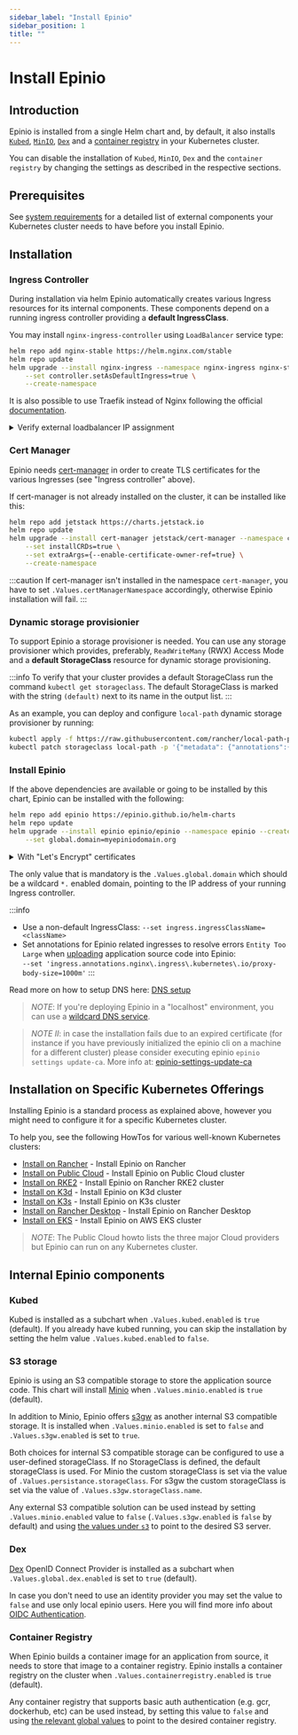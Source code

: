 ```yaml
---
sidebar_label: "Install Epinio"
sidebar_position: 1
title: ""
---
```


# Install Epinio

## Introduction
Epinio is installed from a single Helm chart and, by default, it also installs [`Kubed`](#kubed), [`MinIO`](#s3-storage),
[`Dex`](#dex) and a [container registry](#container-registry) in your Kubernetes cluster.

You can disable the installation of `Kubed`, `MinIO`, `Dex` and the `container registry` by changing the settings as described in the respective sections.

## Prerequisites
See [system requirements](../references/system_requirements/global.md) for a detailed list of external components your
Kubernetes cluster needs to have before you install Epinio.

## Installation

### Ingress Controller
During installation via helm Epinio automatically creates various Ingress resources for its internal components.
These components depend on a running ingress controller providing a **default IngressClass**.

You may install `nginx-ingress-controller` using `LoadBalancer` service type:
```bash
helm repo add nginx-stable https://helm.nginx.com/stable
helm repo update
helm upgrade --install nginx-ingress --namespace nginx-ingress nginx-stable/nginx-ingress \
    --set controller.setAsDefaultIngress=true \
    --create-namespace
```

It is also possible to use Traefik instead of Nginx following the official [documentation](https://doc.traefik.io/traefik/getting-started/install-traefik/#use-the-helm-chart).

<details><summary>Verify external loadbalancer IP assignment</summary>

Depending on your infrastructure and used Kubernetes offering it is recommended to verify if the service
of the just deployed ingress controller has at least one `EXTERNAL-IP` address from the external
loadbalancer provider (AWS ELB and similar) assigned to it.

```bash
kubectl get svc nginx-ingress-controller --namespace nginx-ingress
> NAME                       TYPE           CLUSTER-IP      EXTERNAL-IP
> nginx-ingress-controller   LoadBalancer   10.43.223.228   <pending>
```

If you encounter the `<pending>` value in the `EXTERNAL-IP` column you can try one of the following steps to resolve that:
- Enable the relevant cloud provider resources for your Kubernetes cluster
- Install [MetalLB](https://metallb.universe.tf) loadbalancer into your Kubernetes cluster
- Append `--set "controller.service.externalIPs={<node1-ip>,<node2-ip>}"` to the helm command above, or perform `kubectl edit service nginx-ingress-controller -n nginx-ingress` and add:
  ```yaml
  spec:
    externalIPs:
    - <node1-ip>
    - <node2-ip>
  ```

Read more about this topic in [NGINX documentation](https://kubernetes.github.io/ingress-nginx/deploy/baremetal).
</details>

### Cert Manager

Epinio needs [cert-manager](https://cert-manager.io/) in order to create TLS
certificates for the various Ingresses (see "Ingress controller" above).

If cert-manager is not already installed on the cluster, it can be installed like this:

```bash
helm repo add jetstack https://charts.jetstack.io
helm repo update
helm upgrade --install cert-manager jetstack/cert-manager --namespace cert-manager  \
    --set installCRDs=true \
    --set extraArgs={--enable-certificate-owner-ref=true} \
    --create-namespace
```
:::caution
If cert-manager isn't installed in the namespace `cert-manager`,
you have to set `.Values.certManagerNamespace` accordingly, otherwise Epinio installation will fail.
:::

### Dynamic storage provisionier
To support Epinio a storage provisioner is needed. You can use any storage provisioner which provides, preferably, `ReadWriteMany` (RWX) Access Mode and a **default StorageClass** resource for dynamic storage provisioning.

:::info
To verify that your cluster provides a default StorageClass run the command `kubectl get storageclass`. The default StorageClass is marked with the string `(default)` next to its name in the output list.
:::

As an example, you can deploy and configure `local-path` dynamic storage provisioner by running:
```bash
kubectl apply -f https://raw.githubusercontent.com/rancher/local-path-provisioner/master/deploy/local-path-storage.yaml
kubectl patch storageclass local-path -p '{"metadata": {"annotations":{"storageclass.kubernetes.io/is-default-class":"true"}}}'
```

### Install Epinio

If the above dependencies are available or going to be installed by this chart,
Epinio can be installed with the following:
```bash
helm repo add epinio https://epinio.github.io/helm-charts
helm repo update
helm upgrade --install epinio epinio/epinio --namespace epinio --create-namespace \
    --set global.domain=myepiniodomain.org
```
<details><summary>With "Let's Encrypt" certificates</summary>
<p>To generate trusted TLS certificates with "Let's Encrypt" for your public domain provide
`.Values.global.tlsIssuer` with value `letsencrypt-production` and your e-mail as value for
`.Values.global.tlsIssuerEmail` key.</p>

```bash
 helm upgrade --install epinio epinio/epinio --namespace epinio --create-namespace \
    --set global.domain=myepiniodomain.org \
    --set global.tlsIssuer=letsencrypt-production \
    --set global.tlsIssuerEmail=user@company.org
```
</details>

The only value that is mandatory is the `.Values.global.domain` which
should be a wildcard `*.` enabled domain, pointing to the IP address of your running
Ingress controller.

:::info
* Use a non-default IngressClass: `--set ingress.ingressClassName=<className>`
* Set annotations for Epinio related ingresses to resolve errors `Entity Too Large` when [uploading](https://github.com/kubernetes/ingress-nginx/blob/main/docs/user-guide/nginx-configuration/annotations.md#custom-max-body-size) application source code into Epinio: <br/>`--set 'ingress.annotations.nginx\.ingress\.kubernetes\.io/proxy-body-size=1000m'`
:::

Read more on how to setup DNS here: [DNS setup](./dns_setup.md)

> *NOTE*: If you're deploying Epinio in a "localhost" environment, you can use a [wildcard DNS service](./wildcardDNS_setup.md).

> *NOTE II*: in case the installation fails due to an expired certificate (for instance if you have previously initialized the epinio cli on a machine for a different cluster) please consider executing epinio `epinio settings update-ca`.  More info at: [epinio-settings-update-ca](https://docs.epinio.io/references/commands/cli/settings/epinio_settings_update-ca#epinio-settings-update-ca)

## Installation on Specific Kubernetes Offerings

Installing Epinio is a standard process as explained above, however you might need to configure it for a specific Kubernetes cluster.

To help you, see the following HowTos for various well-known Kubernetes clusters:

- [Install on Rancher](../howtos/install_epinio_on_rancher.md) - Install Epinio on Rancher
- [Install on Public Cloud](../howtos/install_epinio_on_public_cloud.md) - Install Epinio on Public Cloud cluster
- [Install on RKE2](../howtos/install_epinio_on_rke.md) - Install Epinio on Rancher RKE2 cluster
- [Install on K3d](../howtos/install_epinio_on_k3d.md) - Install Epinio on K3d cluster
- [Install on K3s](../howtos/install_epinio_on_k3s.md) - Install Epinio on K3s cluster
- [Install on Rancher Desktop](../howtos/install_epinio_on_rancher_desktop.md) - Install Epinio on Rancher Desktop
- [Install on EKS](../howtos/install_epinio_on_eks.md) - Install Epinio on AWS EKS cluster

> *NOTE*: The Public Cloud howto lists the three major Cloud providers but Epinio can run on any Kubernetes cluster.

## Internal Epinio components
### Kubed

Kubed is installed as a subchart when `.Values.kubed.enabled` is `true` (default).
If you already have kubed running, you can skip the installation by setting
the helm value `.Values.kubed.enabled` to `false`.

### S3 storage

Epinio is using an S3 compatible storage to store the application source code.
This chart will install [Minio](https://min.io/) when `.Values.minio.enabled` is
`true` (default).

In addition to Minio, Epinio offers [s3gw](https://s3gw.io/) as another internal S3 compatible storage. It is installed when `.Values.minio.enabled` is set to `false` and `.Values.s3gw.enabled` is set to `true`.

Both choices for internal S3 compatible storage can be configured to use a user-defined storageClass. If no StorageClass is defined, the default storageClass is used. For Minio the custom storageClass is set via the value of `.Values.persistance.storageClass`. For s3gw the custom storageClass is set via the value of `.Values.s3gw.storageClass.name`.

Any external S3 compatible solution can be used instead by setting `.Values.minio.enabled` value to `false` (`.Values.s3gw.enabled` is `false` by default) and using [the values under `s3`](https://github.com/epinio/helm-charts/blob/b389a4875af9f03b484a911c49a14f834ba04b64/chart/epinio/values.yaml#L44) to point to the desired S3 server.

### Dex

[Dex](https://dexidp.io) OpenID Connect Provider is installed as a subchart when `.Values.global.dex.enabled` is set to `true` (default).

In case you don't need to use an identity provider you may set the value to `false` and use only local epinio users. Here you will find more info about [OIDC Authentication](../references/authentication_oidc.md).

### Container Registry

When Epinio builds a container image for an application from source, it needs
to store that image to a container registry. Epinio installs a container registry
on the cluster when `.Values.containerregistry.enabled` is `true` (default).

Any container registry that supports basic auth authentication (e.g. gcr, dockerhub, etc) can be used
instead, by setting this value to `false` and using
[the relevant global values](https://github.com/epinio/helm-charts/blob/b389a4875af9f03b484a911c49a14f834ba04b64/chart/epinio/values.yaml#L107-L111)
to point to the desired container registry.